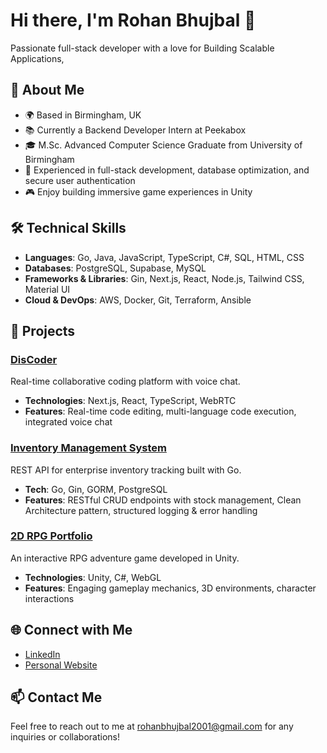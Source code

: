 # Hi there, I'm Rohan Bhujbal 👋
Passionate full-stack developer with a love for Building Scalable Applications,
## 🚀 About Me
- 🌍 Based in Birmingham, UK
- 📚 Currently a Backend Developer Intern at Peekabox
- 🎓 M.Sc. Advanced Computer Science Graduate from University of Birmingham
- 💼 Experienced in full-stack development, database optimization, and secure user authentication
- 🎮 Enjoy building immersive game experiences in Unity
## 🛠️ Technical Skills
- **Languages**: Go, Java, JavaScript, TypeScript, C#, SQL, HTML, CSS
- **Databases**: PostgreSQL, Supabase, MySQL
- **Frameworks & Libraries**: Gin, Next.js, React, Node.js, Tailwind CSS, Material UI
- **Cloud & DevOps**: AWS, Docker, Git, Terraform, Ansible
## 📂 Projects
### [DisCoder](https://github.com/rohan03122001/MSC-PROJECT-MAIN--yjs)
Real-time collaborative coding platform with voice chat.
- **Technologies**: Next.js, React, TypeScript, WebRTC
- **Features**: Real-time code editing, multi-language code execution, integrated voice chat
### [Inventory Management System](https://github.com/rohan03122001/inventory-management-system)
REST API for enterprise inventory tracking built with Go.
- **Tech**: Go, Gin, GORM, PostgreSQL
- **Features**: RESTful CRUD endpoints with stock management, Clean Architecture pattern, structured logging & error handling
### [2D RPG Portfolio](https://github.com/rohan03122001/My-RPG-Porfolio)
An interactive RPG adventure game developed in Unity.
- **Technologies**: Unity, C#, WebGL
- **Features**: Engaging gameplay mechanics, 3D environments, character interactions
## 🌐 Connect with Me
- [LinkedIn](https://www.linkedin.com/in/rohan-bhujbal-031574213/)
- [Personal Website](https://rohanbhujbal.vercel.app/)
## 📫 Contact Me
Feel free to reach out to me at rohanbhujbal2001@gmail.com for any inquiries or collaborations!
